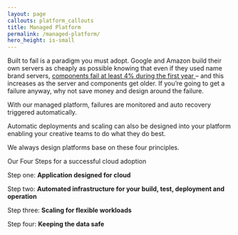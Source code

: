 ```yaml
---
layout: page
callouts: platform_callouts
title: Managed Platform
permalink: /managed-platform/
hero_height: is-small
---
```

Built to fail is a paradigm you must adopt. Google and
Amazon build their own servers as cheaply as possible
knowing that even if they used name brand servers,
[components fail at least 4% during the first year
](https://www.statista.com/statistics/430769/annual-failure-rates-of-servers/) – and
this increases as the server and components get older.
If you’re going to get a failure anyway, why not save
money and design around the failure.

With our managed platform, failures are monitored and auto recovery
triggered automatically.

Automatic deployments and scaling can also be designed into your
platform enabling your creative teams to do what they do best.

We always design platforms base on these four principles.

Our Four Steps for a successful cloud adoption

Step one: **Application designed for cloud**

Step two: **Automated infrastructure for your build, test,
deployment and operation**

Step three: **Scaling for flexible workloads**

Step four: **Keeping the data safe**
